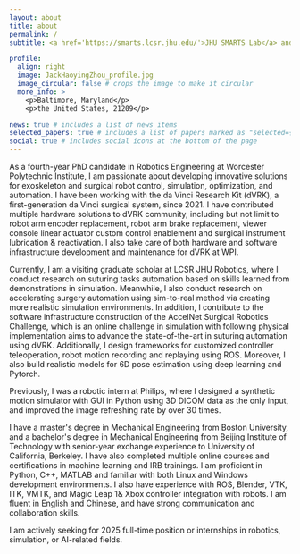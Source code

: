 ```yaml
---
layout: about
title: about
permalink: /
subtitle: <a href='https://smarts.lcsr.jhu.edu/'>JHU SMARTS Lab</a> and <a href='https://www.wpi.edu/'>WPI</a>. Baltimore, Maryland, USA. Contacts. Motto. Etc.

profile:
  align: right
  image: JackHaoyingZhou_profile.jpg
  image_circular: false # crops the image to make it circular
  more_info: >
    <p>Baltimore, Maryland</p>
    <p>the United States, 21209</p>

news: true # includes a list of news items
selected_papers: true # includes a list of papers marked as "selected={true}"
social: true # includes social icons at the bottom of the page
---
```


As a fourth-year PhD candidate in Robotics Engineering at Worcester Polytechnic Institute, I am passionate about developing innovative solutions for exoskeleton and surgical robot control, simulation, optimization, and automation. I have been working with the da Vinci Research Kit (dVRK), a first-generation da Vinci surgical system, since 2021. I have contributed multiple hardware solutions to dVRK community, including but not limit to robot arm encoder replacement, robot arm brake replacement, viewer console linear actuator custom control enablement and surgical instrument lubrication & reactivation. I also take care of both hardware and software infrastructure development and maintenance for dVRK at WPI.

Currently, I am a visiting graduate scholar at LCSR JHU Robotics, where I conduct research on suturing tasks automation based on skills learned from demonstrations in simulation. Meanwhile, I also conduct research on accelerating surgery automation using sim-to-real method via creating more realistic simulation environments. In addition, I contribute to the software infrastructure construction of the AccelNet Surgical Robotics Challenge, which is an online challenge in simulation with following physical implementation aims to advance the state-of-the-art in suturing automation using dVRK. Additionally, I design frameworks for customized controller teleoperation, robot motion recording and replaying using ROS. Moreover, I also build realistic models for 6D pose estimation using deep learning and Pytorch.

Previously, I was a robotic intern at Philips, where I designed a synthetic motion simulator with GUI in Python using 3D DICOM data as the only input, and improved the image refreshing rate by over 30 times.

I have a master's degree in Mechanical Engineering from Boston University, and a bachelor's degree in Mechanical Engineering from Beijing Institute of Technology with senior-year exchange experience to University of California, Berkeley. I have also completed multiple online courses and certifications in machine learning and IRB trainings. I am proficient in Python, C++, MATLAB and familiar with both Linux and Windows development environments. I also have experience with ROS, Blender, VTK, ITK, VMTK, and Magic Leap 1& Xbox controller integration with robots. I am fluent in English and Chinese, and have strong communication and collaboration skills.

I am actively seeking for 2025 full-time position or internships in robotics, simulation, or AI-related fields.
